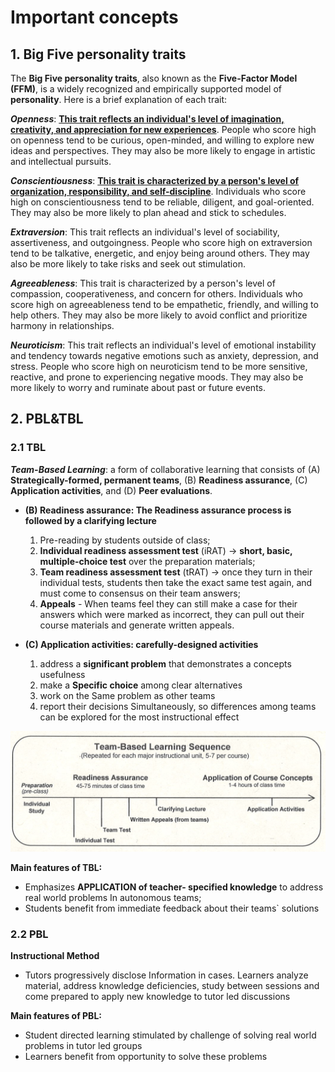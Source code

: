 # Important concepts


## 1. Big Five personality traits

The **Big Five personality traits**, also known as the **Five-Factor Model (FFM)**, is a widely recognized and empirically supported model of **personality**. Here is a brief explanation of each trait:

***Openness***: <u>**This trait reflects an individual's level of imagination, creativity, and appreciation for new experiences**</u>. People who score high on openness tend to be curious, open-minded, and willing to explore new ideas and perspectives. They may also be more likely to engage in artistic and intellectual pursuits.

***Conscientiousness***: <u>**This trait is characterized by a person's level of organization, responsibility, and self-discipline**</u>. Individuals who score high on conscientiousness tend to be reliable, diligent, and goal-oriented. They may also be more likely to plan ahead and stick to schedules.

***Extraversion***: This trait reflects an individual's level of sociability, assertiveness, and outgoingness. People who score high on extraversion tend to be talkative, energetic, and enjoy being around others. They may also be more likely to take risks and seek out stimulation.

***Agreeableness***: This trait is characterized by a person's level of compassion, cooperativeness, and concern for others. Individuals who score high on agreeableness tend to be empathetic, friendly, and willing to help others. They may also be more likely to avoid conflict and prioritize harmony in relationships.

***Neuroticism***: This trait reflects an individual's level of emotional instability and tendency towards negative emotions such as anxiety, depression, and stress. People who score high on neuroticism tend to be more sensitive, reactive, and prone to experiencing negative moods. They may also be more likely to worry and ruminate about past or future events.



## 2. PBL&TBL

### 2.1 TBL

***Team-Based Learning***: a form of collaborative learning that consists of (A) **Strategically-formed, permanent teams**, (B) **Readiness assurance**, (C) **Application activities**, and (D) **Peer evaluations**.



* **(B) Readiness assurance: The Readiness assurance process is followed by a clarifying lecture**
    1. Pre-reading by students outside of class;
    2. **Individual readiness assessment test** (iRAT) $\rightarrow$ **short, basic, multiple-choice test** over the preparation materials;
    3. **Team readiness assessment test** (tRAT) $\rightarrow$ once they turn in their individual tests, students then take the exact same test again, and must come to consensus on their team answers;
    4. **Appeals** - When teams feel they can still make a case for their answers which were marked as incorrect, they can pull out their course materials and generate written appeals.


* **(C) Application activities: carefully-designed activities**
    1. address a **significant problem** that demonstrates a concepts usefulness
    2. make a **Specific choice** among clear alternatives
    3. work on the Same problem as other teams
    4. report their decisions Simultaneously, so differences among teams can be explored for the most instructional effect


![The Structure of TBL](../Pictures%20and%20Graphs/TBL_Structure.png)



**Main features of TBL:**

* Emphasizes **APPLICATION of teacher- specified knowledge** to address real world problems In autonomous teams;
* Students benefit from immediate feedback about their teams` solutions




### 2.2 PBL

**Instructional Method**
* Tutors progressively disclose Information in cases. Learners analyze material, address knowledge deficiencies, study between sessions and come prepared to apply new knowledge to tutor led discussions




**Main features of PBL:**
* Student directed learning stimulated by challenge of solving real world problems in tutor led groups
* Learners benefit from opportunity to solve these problems